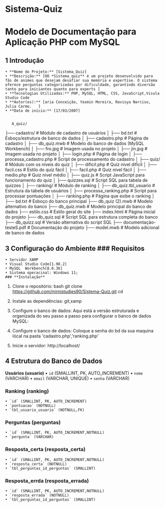 # Sistema-Quiz
# Modelo de Documentação para Aplicação PHP com MySQL


## 1 Introdução
    • **Nome do Projeto:** [Sistema_Quiz]
    • **Descrição:** [OO *Sistema_quiz** é um projeto desenvolvido para fãs de animes que desejam desafiar sua memória e expertise. O sistema oferece perguntas categorizadas por dificuldade, garantindo diversão tanto para iniciantes quanto para experts ]
    • **Tecnologias Utilizadas:** PHP, MySQL, HTML, CSS, JavaScript,Visula Studio Code
    • **Autor(es):** [aria Conceição, Yasmin Moreira, Ravisya Narciso, Julia Carmo.   ]
    • **Data de início:** [17/03/2007]


       A_quiz/
├── cadastro/                   # Módulo de cadastro de usuários
│   ├── bd.txt                  # Esboço/estrutura de banco de dados
│   ├── cadastro.php           # Página de cadastro
│   ├── db_quiz.mwb            # Modelo do banco de dados (MySQL Workbench)
│   ├── fro.jpg                # Imagem usada no projeto
│   ├── jin.jpg                # Imagem usada no projeto
│   ├── login.php             # Página de login
│   ├── processa_cadastro.php  # Script de processamento do cadastro
│
├── quiz/                      # Módulo com os níveis do quiz
│   ├── dificil.php            # Quiz nível difícil
│   ├── facil.css              # Estilo do quiz fácil
│   ├── facil.php              # Quiz nível fácil
│   ├── medio.php              # Quiz nível médio
│   ├── quiz.js                # Script JavaScript para funcionamento do quiz
│   ├── quizzes.sql            # Script SQL para tabela de quizzes
│
├── ranking/                   # Módulo de ranking
│   ├── db_quiz.tbl_usuario    # Estrutura da tabela de usuários
│   ├── processa_ranking.php   # Script para processar pontuações
│   ├── ranking.php            # Página que exibe o ranking
│
├── bd.txt                     # Esboço do banco principal
├── db_quiz (2).mwb            # Modelo alternativo do banco
├── db_quiz.mwb                # Modelo principal do banco de dados
├── estilo.css                 # Estilo geral do site
├── index.html                 # Página inicial do projeto
├── db_quiz.sql                # Script SQL para estrutura completa do banco
├── db_quizz.sql               # Versão alternativa do script SQL
├── documentação-testeS.pdf    # Documentação do projeto
├── model.mwb                  # Modelo adicional de banco de dados

## 3 Configuração do Ambiente ### **Requisitos**
    • Servidor XAMP
    • Visual Studio Code[1.98.2]
    • MySQL  Workbench[8.0.36]
    • Sistema operacinal: Windows 11;
    ### **Instalação**
    
1. Clone o repositório:
bash
git clone https://github.com/mimistudies90/Sistema-Quiz.git
cd 

 2. Instale as dependências:
 git,xamp


 3. Configure o banco de dados:
 Aqui está a versão estruturada e organizada do seu passo a passo para configurar o banco de dados MySQL:

4. Configure o banco de dados:
Coloque a senha do bd da sua maquina lócal na pasta 'cadastro.php','ranking.php'

5. Inicie o servidor:
http://localhost/


## 4 Estrutura do Banco de Dados ###

**Usuários (usuario)**
    • `id` (SMALLINT, PK, AUTO_INCREMENT)
    • `nome` (VARCHAR)
    • `email` (VARCHAR, UNIQUE)
    • `senha` (VARCHAR)
    
### **Ranking (ranking)**
    • `id` (SMALLINT, PK, AUTO_INCREMENT)
    • `pontuacao` (NOTNULL)
    • `tbl_usuario_usuario` (NOTNULL,FK)
  

### **Perguntas (perguntas)**
    • `id` (SMALLINT, PK, AUTO_INCREMENT,NOTNULL)
    • `pergunta` (VARCHAR)
  

### **Resposta_certa (resposta_certa)**
    • `id` (SMALLINT, PK, AUTO_INCREMENT,NOTNULL)
    • `resposta_certa` (NOTNULL)
    • `tbl_perguntas_id_perguntas` (SMALLINT)

    
### **Resposta_errda (resposta_errada)**
    • `id` (SMALLINT, PK, AUTO_INCREMENT,NOTNULL)
    • `resposta_errada` (NOTNULL)
    • `tbl_perguntas_id_perguntas` (SMALLINT)
    
    
    
   
